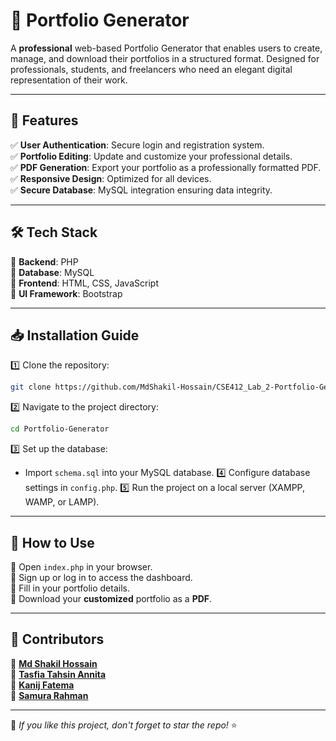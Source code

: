 # 📄 Portfolio Generator

A **professional** web-based Portfolio Generator that enables users to create, manage, and download their portfolios in a structured format. Designed for professionals, students, and freelancers who need an elegant digital representation of their work.

---

## 🚀 Features
✅ **User Authentication**: Secure login and registration system.  
✅ **Portfolio Editing**: Update and customize your professional details.  
✅ **PDF Generation**: Export your portfolio as a professionally formatted PDF.  
✅ **Responsive Design**: Optimized for all devices.  
✅ **Secure Database**: MySQL integration ensuring data integrity.  

---

## 🛠️ Tech Stack
🔹 **Backend**: PHP  
🔹 **Database**: MySQL  
🔹 **Frontend**: HTML, CSS, JavaScript  
🔹 **UI Framework**: Bootstrap  

---

## 📥 Installation Guide

1️⃣ Clone the repository:
   ```sh
   git clone https://github.com/MdShakil-Hossain/CSE412_Lab_2-Portfolio-Generator-Main.git
   ```
2️⃣ Navigate to the project directory:
   ```sh
   cd Portfolio-Generator
   ```
3️⃣ Set up the database:
   - Import `schema.sql` into your MySQL database.
4️⃣ Configure database settings in `config.php`.
5️⃣ Run the project on a local server (XAMPP, WAMP, or LAMP).

---

## 🎯 How to Use
📌 Open `index.php` in your browser.  
📌 Sign up or log in to access the dashboard.  
📌 Fill in your portfolio details.  
📌 Download your **customized** portfolio as a **PDF**.  

---

## 🤝 Contributors
👤 **[Md Shakil Hossain](https://github.com/MdShakil-Hossain)**  
👤 **[Tasfia Tahsin Annita](https://github.com/TasfiaTahsinAnnita)**  
👤 **[Kanij Fatema](https://github.com/Kanij-Fatema174)**  
👤 **[Samura Rahman](https://github.com/Samurarahman)**  

---


🌟 *If you like this project, don't forget to star the repo!* ⭐
